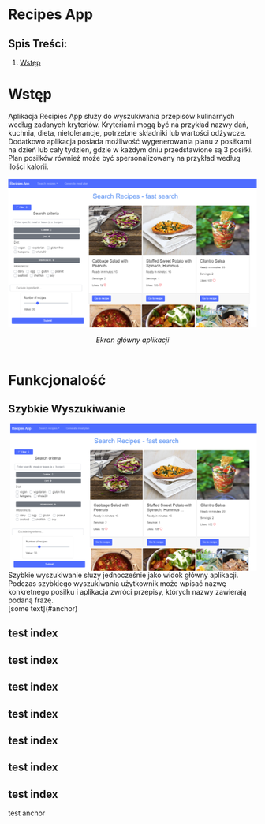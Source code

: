 # Recipes App
## Spis Treści:
1. [Wstęp](#anchor)

# Wstęp
<a name="anchor"></a>
Aplikacja Recipies App służy do wyszukiwania przepisów kulinarnych według zadanych kryteriów. Kryteriami mogą być na przykład nazwy dań, kuchnia, dieta, nietolerancje, potrzebne składniki lub wartości odżywcze.
<br>
Dodatkowo aplikacja posiada możliwość wygenerowania planu z posiłkami na dzień lub cały tydzien, gdzie w każdym dniu przedstawione są 3 posiłki. Plan posiłków również może być spersonalizowany na przykład według ilości kalorii.
<br>
<br>
<img src="main_screen.png" alt="drawing" width="1000rem"/>
<div align="center"><i>Ekran główny aplikacji</i></div>
<br>

# Funkcjonalość
## Szybkie Wyszukiwanie
<div>
<img src="main_screen.png" alt="drawing" width="500rem" style="float: right;"/> Szybkie wyszukiwanie służy jednocześnie jako widok główny aplikacji. Podczas szybkiego wyszukiwania użytkownik może wpisać nazwę konkretnego posiłku i aplikacja zwróci przepisy, których nazwy zawierają podaną frazę. 
</div>
[some text](#anchor)


## test index
## test index
## test index
## test index
## test index
## test index
## test index














<a name="anchor"></a>test anchor